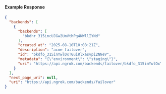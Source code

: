 <!-- Code generated for API Clients. DO NOT EDIT. -->

#### Example Response

```json
{
  "backends": [
    {
      "backends": [
        "bkdhr_315incUJGw2UmVthPg4KWllIYNd"
      ],
      "created_at": "2025-08-10T10:08:21Z",
      "description": "acme failover",
      "id": "bkdfo_315inYwlOxTGuiRlxasvpi2NNeV",
      "metadata": "{\"environment\": \"staging\"}",
      "uri": "https://api.ngrok.com/backends/failover/bkdfo_315inYwlOxTGuiRlxasvpi2NNeV"
    }
  ],
  "next_page_uri": null,
  "uri": "https://api.ngrok.com/backends/failover"
}
```
